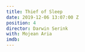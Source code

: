 ```yaml
---
title: Thief of Sleep
date: 2019-12-06 13:07:00 Z
position: 4
director: Darwin Serink
with: Mojean Aria
imdb: 
---
```


